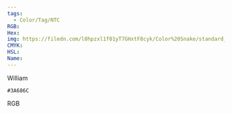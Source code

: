 ```yaml
---
tags:
  - Color/Tag/NTC
RGB:
Hex:
img: https://filedn.com/l0hpzxl1f01yT7GHxtF8cyk/Color%20Snake/standard_csv_to_svg/%23/3A686C.svg
CMYK:
HSL:
Name:
---
```

William
```palette
#3A686C
```
RGB
